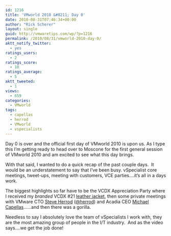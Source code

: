 ```yaml
---
id: 1216
title: 'VMworld 2010 &#8211; Day 0'
date: 2010-08-31T07:46:34+00:00
author: "Rick Scherer"
layout: single
guid: http://vmwaretips.com/wp/?p=1216
permalink: /2010/08/31/vmworld-2010-day-0/
aktt_notify_twitter:
  - yes
ratings_users:
  - 2
ratings_score:
  - 10
ratings_average:
  - 5
aktt_tweeted:
  - 1
views:
  - 659
categories:
  - VMworld
tags:
  - capellas
  - herrod
  - VMworld
  - vspecialists
---
```

Day 0 is over and the official first day of VMworld 2010 is upon us. As I type this I&#8217;m getting ready to head over to Moscone for the first general session of VMworld 2010 and am excited to see what this day brings.

With that said, I wanted to do a quick recap of the past couple days.  It would be an understatement to say that I&#8217;ve been busy. vSpecialist core meetings, tweet-ups, meeting with customers, VCE parties&#8230;.it&#8217;s all in a days work.

The biggest highlights so far have to be the VCDX Appreciation Party where I received my _branded_ VCDX #21 <a href="http://twitpic.com/2jub78" target="_blank">leather jacket</a>, then some private meetings with VMware CTO <a href="http://twitpic.com/2jpumb" target="_blank">Steve Herrod</a> (<a href="http://www.twitter.com/herrod" target="_blank">@herrod</a>) and Acadia CEO <a href="http://twitpic.com/2jpi7q" target="_blank">Michael Capellas</a>&#8230;&#8230;and then there was a gorilla.



Needless to say I absolutely love the team of vSpecialists I work with, they are the most amazing group of people in the I/T industry.  And as the video says&#8230;.we get the job done!